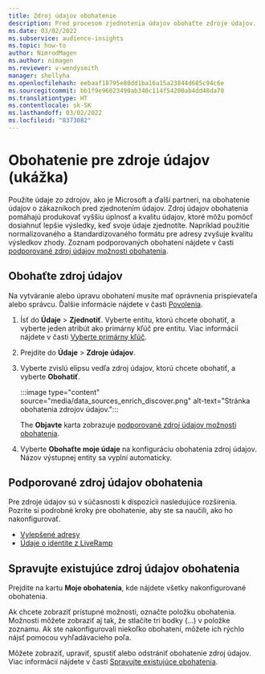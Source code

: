 ```yaml
---
title: Zdroj údajov obohatenie
description: Pred procesom zjednotenia údajov obohaťte zdroje údajov.
ms.date: 03/02/2022
ms.subservice: audience-insights
ms.topic: how-to
author: NimrodMagen
ms.author: nimagen
ms.reviewer: v-wendysmith
manager: shellyha
ms.openlocfilehash: eebaaf18795e80dd1ba16a15a23844d685c94c6e
ms.sourcegitcommit: bb1f9e96023490ab340c114f54200ab4dd48da78
ms.translationtype: HT
ms.contentlocale: sk-SK
ms.lasthandoff: 03/02/2022
ms.locfileid: "8373082"
---
```

# <a name="enrichment-for-data-sources-preview"></a>Obohatenie pre zdroje údajov (ukážka)

Použite údaje zo zdrojov, ako je Microsoft a ďalší partneri, na obohatenie údajov o zákazníkoch pred zjednotením údajov. Zdroj údajov obohatenia pomáhajú produkovať vyššiu úplnosť a kvalitu údajov, ktoré môžu pomôcť dosiahnuť lepšie výsledky, keď svoje údaje zjednotíte. Napríklad použitie normalizovaného a štandardizovaného formátu pre adresy zvyšuje kvalitu výsledkov zhody. Zoznam podporovaných obohatení nájdete v časti [podporované zdroj údajov možnosti obohatenia](#supported-data-source-enrichments).

## <a name="enrich-a-data-source"></a>Obohaťte zdroj údajov

Na vytváranie alebo úpravu obohatení musíte mať oprávnenia prispievateľa alebo správcu. Ďalšie informácie nájdete v časti [Povolenia](permissions.md).  

1. Ísť do **Údaje** > **Zjednotiť**. Vyberte entitu, ktorú chcete obohatiť, a vyberte jeden atribút ako primárny kľúč pre entitu. Viac informácií nájdete v časti [Vyberte primárny kľúč](map-entities.md#select-primary-key-and-semantic-type-for-attributes).

1. Prejdite do **Údaje** > **Zdroje údajov**.
 
1. Vyberte zvislú elipsu vedľa zdroj údajov, ktorú chcete obohatiť, a vyberte **Obohatiť**.

   :::image type="content" source="media/data_sources_enrich_discover.png" alt-text="Stránka obohatenia zdrojov údajov.":::

   The **Objavte** karta zobrazuje [podporované zdroj údajov možnosti obohatenia](#supported-data-source-enrichments).

1. Vyberte **Obohaťte moje údaje** na konfiguráciu obohatenia zdroj údajov. Názov výstupnej entity sa vyplní automaticky.

## <a name="supported-data-source-enrichments"></a>Podporované zdroj údajov obohatenia

Pre zdroje údajov sú v súčasnosti k dispozícii nasledujúce rozšírenia. Pozrite si podrobné kroky pre obohatenie, aby ste sa naučili, ako ho nakonfigurovať.

- [Vylepšené adresy](enrichment-enhanced-addresses.md)
- [Údaje o identite z LiveRamp](enrichment-liveramp.md)

## <a name="manage-existing-data-source-enrichments"></a>Spravujte existujúce zdroj údajov obohatenia

Prejdite na kartu **Moje obohatenia**, kde nájdete všetky nakonfigurované obohatenia.

Ak chcete zobraziť prístupné možnosti, označte položku obohatenia. Možnosti môžete zobraziť aj tak, že stlačíte tri bodky (...) v položke zoznamu. Ak ste nakonfigurovali niekoľko obohatení, môžete ich rýchlo nájsť pomocou vyhľadávacieho poľa.

Môžete zobraziť, upraviť, spustiť alebo odstrániť obohatenie zdroj údajov. Viac informácií nájdete v časti [Spravujte existujúce obohatenia](enrichment-hub.md).
